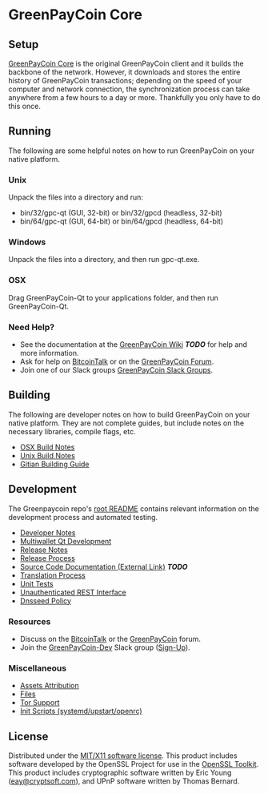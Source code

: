 GreenPayCoin Core
=====================

Setup
---------------------
[GreenPayCoin Core](http://gpc.org/wallet) is the original GreenPayCoin client and it builds the backbone of the network. However, it downloads and stores the entire history of GreenPayCoin transactions; depending on the speed of your computer and network connection, the synchronization process can take anywhere from a few hours to a day or more. Thankfully you only have to do this once.

Running
---------------------
The following are some helpful notes on how to run GreenPayCoin on your native platform.

### Unix

Unpack the files into a directory and run:

- bin/32/gpc-qt (GUI, 32-bit) or bin/32/gpcd (headless, 32-bit)
- bin/64/gpc-qt (GUI, 64-bit) or bin/64/gpcd (headless, 64-bit)

### Windows

Unpack the files into a directory, and then run gpc-qt.exe.

### OSX

Drag GreenPayCoin-Qt to your applications folder, and then run GreenPayCoin-Qt.

### Need Help?

* See the documentation at the [GreenPayCoin Wiki](https://en.bitcoin.it/wiki/Main_Page) ***TODO***
for help and more information.
* Ask for help on [BitcoinTalk](https://bitcointalk.org/index.php?topic=1262920.0) or on the [GreenPayCoin Forum](http://forum.gpc.org/).
* Join one of our Slack groups [GreenPayCoin Slack Groups](https://gpc.org/slack-logins/).

Building
---------------------
The following are developer notes on how to build GreenPayCoin on your native platform. They are not complete guides, but include notes on the necessary libraries, compile flags, etc.

- [OSX Build Notes](build-osx.md)
- [Unix Build Notes](build-unix.md)
- [Gitian Building Guide](gitian-building.md)

Development
---------------------
The Greenpaycoin repo's [root README](https://github.com/GreenPayCoin-Project/GreenPayCoin/blob/master/README.md) contains relevant information on the development process and automated testing.

- [Developer Notes](developer-notes.md)
- [Multiwallet Qt Development](multiwallet-qt.md)
- [Release Notes](release-notes.md)
- [Release Process](release-process.md)
- [Source Code Documentation (External Link)](https://dev.visucore.com/bitcoin/doxygen/) ***TODO***
- [Translation Process](translation_process.md)
- [Unit Tests](unit-tests.md)
- [Unauthenticated REST Interface](REST-interface.md)
- [Dnsseed Policy](dnsseed-policy.md)

### Resources

* Discuss on the [BitcoinTalk](https://bitcointalk.org/index.php?topic=1262920.0) or the [GreenPayCoin](http://forum.gpc.org/) forum.
* Join the [GreenPayCoin-Dev](https://gpc-dev.slack.com/) Slack group ([Sign-Up](https://gpc-dev.herokuapp.com/)).

### Miscellaneous
- [Assets Attribution](assets-attribution.md)
- [Files](files.md)
- [Tor Support](tor.md)
- [Init Scripts (systemd/upstart/openrc)](init.md)

License
---------------------
Distributed under the [MIT/X11 software license](http://www.opensource.org/licenses/mit-license.php).
This product includes software developed by the OpenSSL Project for use in the [OpenSSL Toolkit](https://www.openssl.org/). This product includes
cryptographic software written by Eric Young ([eay@cryptsoft.com](mailto:eay@cryptsoft.com)), and UPnP software written by Thomas Bernard.
